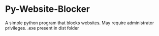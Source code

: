 # Py-Website-Blocker
A simple python program that blocks websites. May require administrator privileges. .exe present in dist folder
